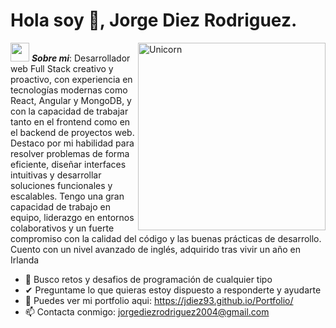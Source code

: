 # Hola soy 👋, Jorge Diez Rodriguez. 



<img align="right" width=300px alt="Unicorn" src="https://c.tenor.com/GN73MKBawZYAAAAi/busy-cute.gif" />

<img src="https://media.giphy.com/media/ObNTw8Uzwy6KQ/giphy.gif" width="30px">&nbsp;***Sobre mi***:
 Desarrollador web Full Stack creativo y
 proactivo, con experiencia en tecnologías
 modernas como React, Angular y MongoDB,
 y con la capacidad de trabajar tanto en el
 frontend como en el backend de proyectos
 web. Destaco por mi habilidad para resolver
 problemas de forma eficiente, diseñar
 interfaces intuitivas y desarrollar soluciones
 funcionales y escalables.
 Tengo una gran capacidad de trabajo en
 equipo, liderazgo en entornos colaborativos
 y un fuerte compromiso con la calidad del
 código y las buenas prácticas de desarrollo.
 Cuento con un nivel avanzado de inglés,
 adquirido tras vivir un año en Irlanda


- 👯 Busco retos y desafios de programación de cualquier tipo
- ✔ Preguntame lo que quieras estoy dispuesto a responderte y ayudarte<br>
- 💬 Puedes ver mi portfolio aqui: https://jdiez93.github.io/Portfolio/
- 📫 Contacta conmigo: jorgediezrodriguez2004@gmail.com</a>
